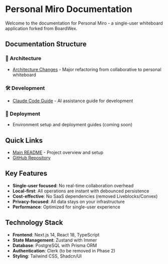 # Personal Miro Documentation

Welcome to the documentation for Personal Miro - a single-user whiteboard application forked from BoardWex.

## Documentation Structure

### 📐 Architecture
- [Architecture Changes](./architecture/ARCHITECTURE_CHANGES.md) - Major refactoring from collaborative to personal whiteboard

### 🛠️ Development
- [Claude Code Guide](./development/CLAUDE.md) - AI assistance guide for development

### 🚀 Deployment
- Environment setup and deployment guides (coming soon)

## Quick Links

- [Main README](../README.md) - Project overview and setup
- [GitHub Repository](https://github.com/ttpss930141011/personal-miro)

## Key Features

- **Single-user focused**: No real-time collaboration overhead
- **Local-first**: All operations are instant with debounced persistence
- **Cost-effective**: No SaaS dependencies (removed Liveblocks/Convex)
- **Privacy-focused**: All data stays on your infrastructure
- **Performance**: Optimized for single-user experience

## Technology Stack

- **Frontend**: Next.js 14, React 18, TypeScript
- **State Management**: Zustand with Immer
- **Database**: PostgreSQL with Prisma ORM
- **Authentication**: Clerk (to be removed in Phase 2)
- **Styling**: Tailwind CSS, Shadcn/UI